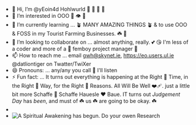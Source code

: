 - 👋 Hi, I’m @yEoin4d Hohlwurld 👋 🌊 🌊 🌊 
- 👀 I’m interested in OOO 👀 👁️ 👀 
- 🌱 I’m currently learning ... 🪴 MANY AMAZING THINGS 🪴 & to use OOO & FOSS in my Tourist Farming Businesses. ☘️ 🌵 
- 💞️ I’m looking to collaborate on ... almost anything, really. 💕 😘 I'm less of a coder and more of a 💜 femboy project manager 💜 
- 📫 How to reach me ... email gwh@skynet.ie, https://eo.users.ul.ie @datliontiger on Twatter/TwiXer
- 😄 Pronouns: ... any/any you call 🤙 I'll listen
- ⚡ Fun fact: ... It turns out everything is happening at the Right 💜 Time, in the Right 💜 Way, for the Right 💜 Reasons. All Will Be Well ❤️‍🩹. just a little bit more Schaffe 💓 Schaffe Hauesle ❤️ Baue. IT turns out *Judgement Day* has *been*, and must of ☘️ us ☘️ are going to be okay. ☘️ 
-
- ![A Spiritual Awakening has begun. Do your owen Research](https://github.com/user-attachments/assets/8055ccad-79c4-433e-a2c9-af6d6fd7f75a)


<!---
yEoin4/yEoin4 is a ✨ special ✨ repository because its `README.md` (this file) appears on your GitHub profile.
You can click the Preview link to take a look at your changes.
--->
